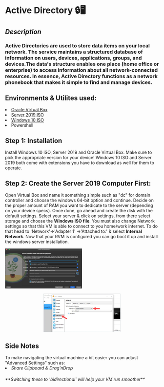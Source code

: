 <h1>Active Directory 🔒🖥</h1>

<h2><i>Description</h2></i>
<h3>Active Directories are used to store data items on your local network. The service maintains a structured database of information on users, devices, applications, groups, and devices.The data's structure enables one place (home office or enterprise) to access information about all network-connected resources. In essence, Active Directory functions as a network phonebook that makes it simple to find and manage devices.</h3>

<h2>Environments & Utilites used:</h2>
<li><a href="https://www.virtualbox.org/wiki/Downloads"> Oracle Virtual Box</li></a>
<li><a href="https://www.microsoft.com/en-us/evalcenter/download-windows-server-2019"> Server 2019 ISO</li></a>
<li><a href="https://www.microsoft.com/en-us/software-download/windows10ISO"> Windows 10 ISO</li></a>
<li>Powershell</li>

<h2>Step 1: Installation</h2>
Install Windows 10 ISO, Server 2019 and Oracle Virtual Box. Make sure to pick the appropriate version for your device!
Windows 10 ISO and Server 2019 both come with extensions you have to download as well for them to operate.

<h2>Step 2: Create the Server 2019 Computer First:</h2>
Open Virtual Box and name it something simple such as "dc" for domain controller and choose the windows 64-bit option and continue. Decide on the proper amount of RAM you want to dedicate to the server (depending on your device specs). Once done, go ahead and create the disk with the default settings. Select your server & click on settings, from there select storage and choose the <b>Windows ISO file</b>. You must also change Network settings so that this VM is able to connect to you home/work internet. To do that head to 'Network'->'Adapter 1' ->'Attached to:' & select <b>Internal Network</b>. Now that your RVM is configured you can go boot it up and install the windows server installation.
<p align = left><img src = "Create Server 2019.png" height="50%" width="50%"></p><p align = center><img src = "_internalnetwork.jpeg" height="50%" width="50%"></p>

<h2> Side Notes </h2>
To make navigating the virtual machine a bit easier you can adjust "Advanced Settings" such as:
<li><i> Share Clipboard & Drag'nDrop</li></i>
<h6><i> **Switching these to 'bidirectional' will help your VM run smoother**</i></h6>


